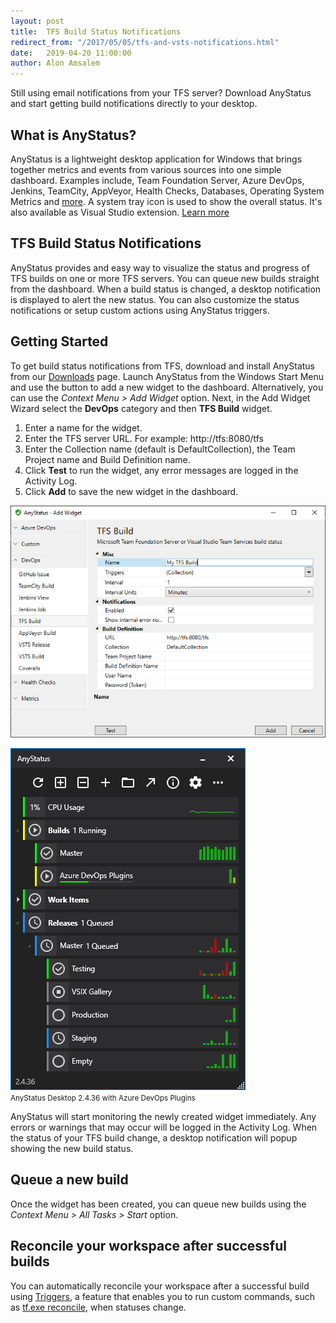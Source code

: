 ```yaml
---
layout: post
title:  TFS Build Status Notifications
redirect_from: "/2017/05/05/tfs-and-vsts-notifications.html"
date:   2019-04-20 11:00:00
author: Alon Amsalem
---
```


Still using email notifications from your TFS server? Download AnyStatus and start getting build notifications directly to your desktop.

## What is AnyStatus?

AnyStatus is a lightweight desktop application for Windows that brings together metrics and events from various sources into one simple dashboard. Examples include, Team Foundation Server, Azure DevOps, Jenkins, TeamCity, AppVeyor, Health Checks, Databases, Operating System Metrics and [more](/docs/plugins). A system tray icon is used to show the overall status. It's also available as Visual Studio extension. [Learn more](/)

## TFS Build Status Notifications

AnyStatus provides and easy way to visualize the status and progress of TFS builds on one or more TFS servers.
You can queue new builds straight from the dashboard. When a build status is changed, a desktop notification is displayed to alert the new status. You can also customize the status notifications or setup custom actions using AnyStatus triggers.

## Getting Started

To get build status notifications from TFS, download and install AnyStatus from our [Downloads](/downloads) page.
Launch AnyStatus from the Windows Start Menu and use the <i class="fas fa-plus"></i> button to add a new widget to the dashboard. Alternatively, you can use the *Context Menu > Add Widget* option.
Next, in the Add Widget Wizard select the **DevOps** category and then **TFS Build** widget.

1. Enter a name for the widget.
2. Enter the TFS server URL. For example: http://tfs:8080/tfs
3. Enter the Collection name (default is DefaultCollection), the Team Project name and Build Definition name.
4. Click **Test** to run the widget, any error messages are logged in the Activity Log.
5. Click **Add** to save the new widget in the dashboard.

<img src="/assets/posts/2017-05-05-tfs-and-vsts-notifications/add-tfs-build-monitor.png" class="img-fluid" alt="TFS Build Status Notifications"/>

![AnyStatus 2.4.36 & Azure DevOps Plugins](/assets/images/screenshots/anystatus-2.4.36-azure-devops.png)<br/><small>AnyStatus Desktop 2.4.36 with Azure DevOps Plugins</small>

AnyStatus will start monitoring the newly created widget immediately.
Any errors or warnings that may occur will be logged in the Activity Log.
When the status of your TFS build change, a desktop notification will popup showing the new build status.

## Queue a new build

Once the widget has been created, you can queue new builds using the *Context Menu > All Tasks > Start* option.

## Reconcile your workspace after successful builds

You can automatically reconcile your workspace after a successful build using [Triggers](/docs/triggers), a feature that enables you to run custom commands, such as [tf.exe reconcile](), when statuses change.
